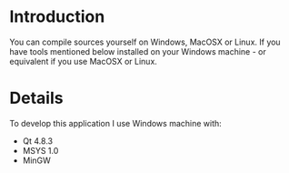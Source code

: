 # Introduction #

You can compile sources yourself on Windows, MacOSX or Linux. If you have tools mentioned below installed on your Windows machine - or equivalent if you use MacOSX or Linux.


# Details #

To develop this application I use Windows machine with:
  * Qt 4.8.3
  * MSYS 1.0
  * MinGW